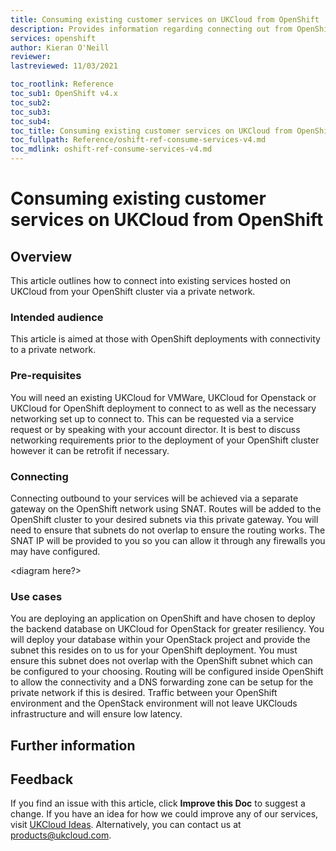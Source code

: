 ```yaml
---
title: Consuming existing customer services on UKCloud from OpenShift
description: Provides information regarding connecting out from OpenShift clusters to a customers existing services on UKCloud
services: openshift
author: Kieran O'Neill
reviewer: 
lastreviewed: 11/03/2021

toc_rootlink: Reference
toc_sub1: OpenShift v4.x
toc_sub2:
toc_sub3:
toc_sub4:
toc_title: Consuming existing customer services on UKCloud from OpenShift
toc_fullpath: Reference/oshift-ref-consume-services-v4.md
toc_mdlink: oshift-ref-consume-services-v4.md
---
```


# Consuming existing customer services on UKCloud from OpenShift

## Overview

This article outlines how to connect into existing services hosted on UKCloud from your OpenShift cluster via a private network.

### Intended audience

This article is aimed at those with OpenShift deployments with connectivity to a private network.

### Pre-requisites

You will need an existing UKCloud for VMWare, UKCloud for Openstack or UKCloud for OpenShift deployment to connect to as well as the necessary networking set up to connect to. 
This can be requested via a service request or by speaking with your account director. It is best to discuss networking requirements prior to the deployment of your OpenShift cluster
however it can be retrofit if necessary.

### Connecting

Connecting outbound to your services will be achieved via a separate gateway on the OpenShift network using SNAT. Routes will be added to the OpenShift cluster to your desired
subnets via this private gateway. You will need to ensure that subnets do not overlap to ensure the routing works. The SNAT IP will be provided to you so you can allow it
through any firewalls you may have configured.

<diagram here?>

### Use cases

You are deploying an application on OpenShift and have chosen to deploy the backend database on UKCloud for OpenStack for greater resiliency. You will deploy your database within
your OpenStack project and provide the subnet this resides on to us for your OpenShift deployment. You must ensure this subnet does not overlap with the OpenShift subnet which can be configured
to your choosing. Routing will be configured inside OpenShift to allow the connectivity and a DNS forwarding zone can be setup for the private network if this is desired.
Traffic between your OpenShift environment and the OpenStack environment will not leave UKClouds infrastructure and will ensure low latency.

## Further information


## Feedback

If you find an issue with this article, click **Improve this Doc** to suggest a change. If you have an idea for how we could improve any of our services, visit [UKCloud Ideas](https://ideas.ukcloud.com). Alternatively, you can contact us at <products@ukcloud.com>.
